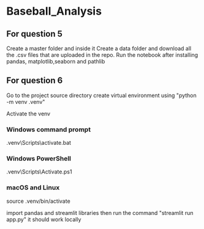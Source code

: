 # Baseball_Analysis

## For question 5
Create a master folder and inside it Create a data folder and download all the .csv files that are uploaded in the repo.
Run the notebook after installing pandas, matplotlib,seaborn and pathlib

## For question 6
Go to the project source directory create virtual environment using "python -m venv .venv"

Activate the venv 
### Windows command prompt
.venv\Scripts\activate.bat

### Windows PowerShell
.venv\Scripts\Activate.ps1

### macOS and Linux
source .venv/bin/activate

import pandas and streamlit libraries then run the command "streamlit run app.py" it should work locally
